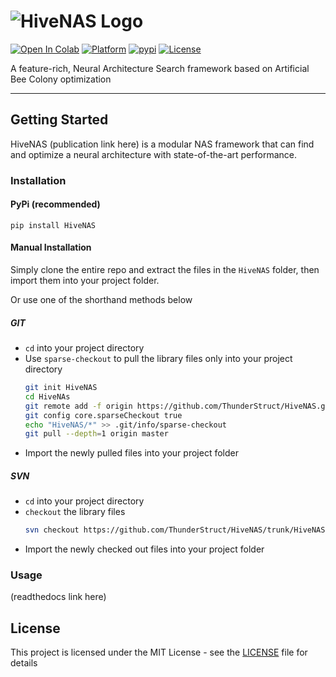 
# ![HiveNAS Logo](https://i.imgur.com/TQs9jNV.jpg)

[![Open In Colab](https://colab.research.google.com/assets/colab-badge.svg)](https://colab.research.google.com/github/ThunderStruct/HiveNAS/blob/main/colab/HiveNas.ipynb) [![Platform](https://img.shields.io/badge/python-v3.7-green)](https://github.com/ThunderStruct/HiveNAS) [![pypi](https://img.shields.io/badge/pypi%20package-0.1.2-lightgrey.svg)](https://pypi.org/project/HiveNAS/0.1.2/) [![License](https://img.shields.io/badge/license-MIT-orange)](https://github.com/ThunderStruct/HiveNAS/blob/master/LICENSE)

A feature-rich, Neural Architecture Search framework based on Artificial Bee Colony optimization

------------------------

## Getting Started

HiveNAS (publication link here) is a modular NAS framework that can find and optimize a neural architecture with state-of-the-art performance.

### Installation
#### PyPi (recommended)

`pip install HiveNAS`

#### Manual Installation
Simply clone the entire repo and extract the files in the `HiveNAS` folder, then import them into your project folder.

Or use one of the shorthand methods below
##### GIT
  - `cd` into your project directory
  - Use `sparse-checkout` to pull the library files only into your project directory
    ```sh
    git init HiveNAS
    cd HiveNAs
    git remote add -f origin https://github.com/ThunderStruct/HiveNAS.git
    git config core.sparseCheckout true
    echo "HiveNAS/*" >> .git/info/sparse-checkout
    git pull --depth=1 origin master
    ```
   - Import the newly pulled files into your project folder
##### SVN
  - `cd` into your project directory
  - `checkout` the library files
    ```sh
    svn checkout https://github.com/ThunderStruct/HiveNAS/trunk/HiveNAS
    ```
  - Import the newly checked out files into your project folder
  

### Usage
(readthedocs link here)


## License

This project is licensed under the MIT License - see the [LICENSE](https://github.com/ThunderStruct/HiveNAS/blob/master/LICENSE) file for details


